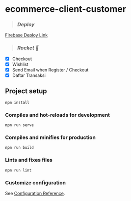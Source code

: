 # ecommerce-client-customer
> ### _**Deploy ‌**_
[Firebase Deploy Link](https://used-aircraft.web.app/home)

> ### _**Rocket 🚀‌**_
- [x] Checkout
- [x] Wishlist
- [x] Send Email when Register / Checkout
- [x] Daftar Transaksi

## Project setup
```
npm install
```

### Compiles and hot-reloads for development
```
npm run serve
```

### Compiles and minifies for production
```
npm run build
```

### Lints and fixes files
```
npm run lint
```

### Customize configuration
See [Configuration Reference](https://cli.vuejs.org/config/).
